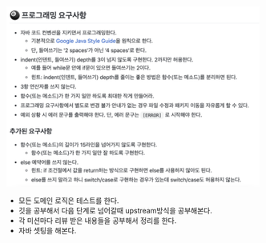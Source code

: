 ![스크린샷 2024-08-05 오후 4.06.20.png](%EC%8A%A4%ED%81%AC%EB%A6%B0%EC%83%B7%202024-08-05%20%EC%98%A4%ED%9B%84%204.06.20.png)



- 모든 도메인 로직은 테스트를 한다. 
- 깃을 공부해서 다음 단계로 넘어갈때 upstream방식을 공부해본다.
- 각 미션마다 리뷰 받은 내용들을 공부해서 정리를 한다.
- 자바 셋팅을 해본다. 
